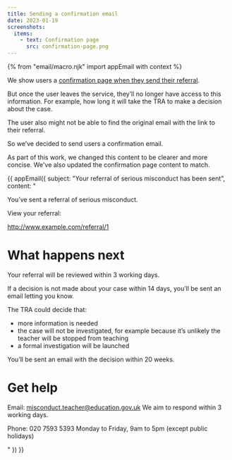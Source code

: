 ```yaml
---
title: Sending a confirmation email
date: 2023-01-19
screenshots:
  items:
    - text: Confirmation page
      src: confirmation-page.png
---
```


{% from "email/macro.njk" import appEmail with context %}

We show users a [confirmation page when they send their referral](/teacher-misconduct/changes-to-the-form).

But once the user leaves the service, they’ll no longer have access to this information. For example, how long it will take the TRA to make a decision about the case.

The user also might not be able to find the original email with the link to their referral.

So we’ve decided to send users a confirmation email.

As part of this work, we changed this content to be clearer and more concise. We've also updated the confirmation page content to match.

<!-- markdownlint-disable MD025 MD001 -->
{{ appEmail({
  subject: "Your referral of serious misconduct has been sent",
  content: "

You’ve sent a referral of serious misconduct.

View your referral:

http://www.example.com/referral/1

# What happens next

Your referral will be reviewed within 3 working days.

If a decision is not made about your case within 14 days, you’ll be sent an email letting you know.

The TRA could decide that:

- more information is needed
- the case will not be investigated, for example because it’s unlikely the teacher will be stopped from teaching
- a formal investigation will be launched

You’ll be sent an email with the decision within 20 weeks.

# Get help

Email: misconduct.teacher@education.gov.uk
We aim to respond within 3 working days.

Phone: 020 7593 5393
Monday to Friday, 9am to 5pm (except public holidays)

  "
}) }}


